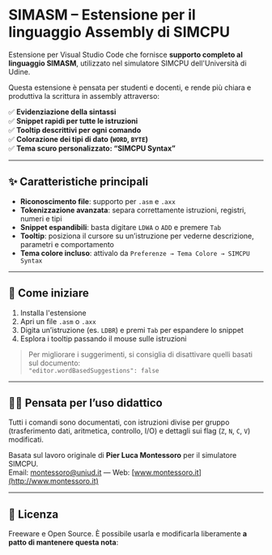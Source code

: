 # SIMASM – Estensione per il linguaggio Assembly di SIMCPU

Estensione per Visual Studio Code che fornisce **supporto completo al linguaggio SIMASM**, utilizzato nel simulatore SIMCPU dell'Università di Udine.

Questa estensione è pensata per studenti e docenti, e rende più chiara e produttiva la scrittura in assembly attraverso:

✅ **Evidenziazione della sintassi**  
✅ **Snippet rapidi per tutte le istruzioni**  
✅ **Tooltip descrittivi per ogni comando**  
✅ **Colorazione dei tipi di dato (`WORD`, `BYTE`)**  
✅ **Tema scuro personalizzato: “SIMCPU Syntax”**  

---

## ✨ Caratteristiche principali

- **Riconoscimento file**: supporto per `.asm` e `.axx`
- **Tokenizzazione avanzata**: separa correttamente istruzioni, registri, numeri e tipi
- **Snippet espandibili**: basta digitare `LDWA` o `ADD` e premere `Tab`
- **Tooltip**: posiziona il cursore su un’istruzione per vederne descrizione, parametri e comportamento
- **Tema colore incluso**: attivalo da `Preferenze → Tema Colore → SIMCPU Syntax`

---

## 🚀 Come iniziare

1. Installa l'estensione
2. Apri un file `.asm` o `.axx`
3. Digita un’istruzione (es. `LDBR`) e premi `Tab` per espandere lo snippet
4. Esplora i tooltip passando il mouse sulle istruzioni

> Per migliorare i suggerimenti, si consiglia di disattivare quelli basati sul documento:  
> `"editor.wordBasedSuggestions": false`

---

## 👨‍🏫 Pensata per l’uso didattico

Tutti i comandi sono documentati, con istruzioni divise per gruppo (trasferimento dati, aritmetica, controllo, I/O) e dettagli sui flag (`Z`, `N`, `C`, `V`) modificati.

Basata sul lavoro originale di **Pier Luca Montessoro** per il simulatore SIMCPU.  
Email: montessoro@uniud.it — Web: [www.montessoro.it](http://www.montessoro.it)

---

## 🧾 Licenza

Freeware e Open Source. È possibile usarla e modificarla liberamente **a patto di mantenere questa nota**:

